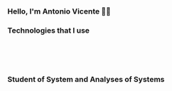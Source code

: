 ### Hello, I'm Antonio Vicente 👋🏼

### Technologies that I use

<div style="display: inline_block"><br/>
    <img align="center" alt="" src="https://img.shields.io/badge/HTML5-E34F26?style=for-the-badge&logo=html5&logoColor=white">
    <img align="center" alt="" src="https://img.shields.io/badge/CSS3-1572B6?style=for-the-badge&logo=css3&logoColor=white">
    <img align="center" alt="" src="https://img.shields.io/badge/JavaScript-F7DF1E?style=for-the-badge&logo=javascript&logoColor=black">
    <img align="center" alt="" src="https://img.shields.io/badge/Python-14354C?style=for-the-badge&logo=python&logoColor=white">
    <img align="center" alt="" src="https://img.shields.io/badge/PHP-777BB4?style=for-the-badge&logo=php&logoColor=white">
</div>

<br>

### Student of System and Analyses of Systems
<br>

<a href="https://www.linkedin.com/in/ant%C3%B4nio-eduardo-vicente-31b5782bb/" target="_blank"><img alt="" src="https://img.shields.io/badge/LinkedIn-0077B5?style=for-the-badge&logo=linkedin&logoColor=white"></a>


